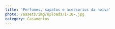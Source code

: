 ```yaml
---
title: 'Perfumes, sapatos e acessorios da noiva'
photo: /assets/img/uploads/1-18-.jpg
category: Casamentos
---
```

